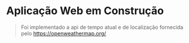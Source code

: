 # Aplicação Web em Construção
> Foi implementado a api de tempo atual e de localização fornecida pelo https://openweathermap.org/
